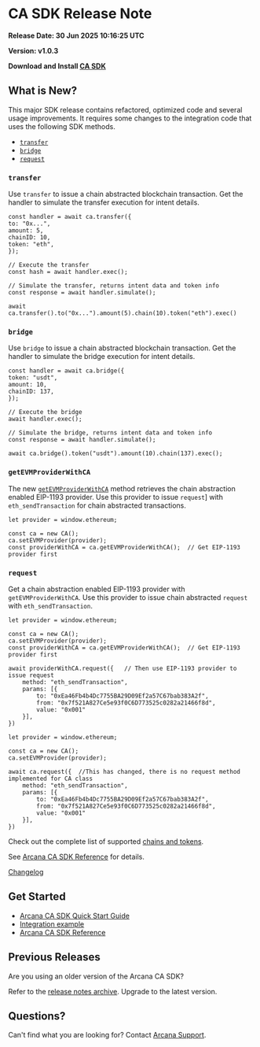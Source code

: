 # CA SDK Release Note

**Release Date: 30 Jun 2025 10:16:25 UTC**

**Version: v1.0.3**

**Download and Install [CA SDK](../../ca/ca-sdk-installation/)**

## What is New?

This major SDK release contains refactored, optimized code and several usage improvements. It requires some changes to the integration code that uses the following SDK methods.

- [`transfer`](./#transfer)
- [`bridge`](./#bridge)
- [`request`](./#request)

### `transfer`

Use `transfer` to issue a chain abstracted blockchain transaction. Get the handler to simulate the transfer execution for intent details.

```
const handler = await ca.transfer({
to: "0x...",
amount: 5,
chainID: 10,
token: "eth",
});

// Execute the transfer
const hash = await handler.exec();

// Simulate the transfer, returns intent data and token info
const response = await handler.simulate();

```

```
await ca.transfer().to("0x...").amount(5).chain(10).token("eth").exec()

```

### `bridge`

Use `bridge` to issue a chain abstracted blockchain transaction. Get the handler to simulate the bridge execution for intent details.

```
const handler = await ca.bridge({
token: "usdt",
amount: 10,
chainID: 137,
});

// Execute the bridge
await handler.exec();

// Simulate the bridge, returns intent data and token info
const response = await handler.simulate();

```

```
await ca.bridge().token("usdt").amount(10).chain(137).exec();

```

### `getEVMProviderWithCA`

The new [`getEVMProviderWithCA`](https://ca-sdk-ref-guide.netlify.app/#quick-start) method retrieves the chain abstraction enabled EIP-1193 provider. Use this provider to issue `request`\] with `eth_sendTransaction` for chain abstracted transactions.

```
let provider = window.ethereum;

const ca = new CA();
ca.setEVMProvider(provider);
const providerWithCA = ca.getEVMProviderWithCA();  // Get EIP-1193 provider first

```

### `request`

Get a chain abstraction enabled EIP-1193 provider with `getEVMProviderWithCA`. Use this provider to issue chain abstracted `request` with `eth_sendTransaction`.

```
let provider = window.ethereum;

const ca = new CA();
ca.setEVMProvider(provider);
const providerWithCA = ca.getEVMProviderWithCA();  // Get EIP-1193 provider first

await providerWithCA.request({   // Then use EIP-1193 provider to issue request
    method: "eth_sendTransaction",
    params: [{
        to: "0xEa46Fb4b4Dc7755BA29D09Ef2a57C67bab383A2f", 
        from: "0x7f521A827Ce5e93f0C6D773525c0282a21466f8d",
        value: "0x001"
    }],
})

```

```
let provider = window.ethereum;

const ca = new CA();
ca.setEVMProvider(provider);

await ca.request({  //This has changed, there is no request method implemented for CA class
    method: "eth_sendTransaction",
    params: [{
        to: "0xEa46Fb4b4Dc7755BA29D09Ef2a57C67bab383A2f", 
        from: "0x7f521A827Ce5e93f0C6D773525c0282a21466f8d",
        value: "0x001"
    }],
})

```

Check out the complete list of supported [chains and tokens](../../web3-stack/ca_stack/).

See [Arcana CA SDK Reference](https://ca-sdk-ref-guide.netlify.app/) for details.

[Changelog](https://github.com/arcana-network/ca-sdk/releases/latest)

## Get Started

- [Arcana CA SDK Quick Start Guide](../../quick-start/ca-quick-start/)
- [Integration example](https://github.com/arcana-network/ca-sdk/tree/main/example)
- [Arcana CA SDK Reference](https://ca-sdk-ref-guide.netlify.app/)

## Previous Releases

Are you using an older version of the Arcana CA SDK?

Refer to the [release notes archive](../archives/ca-index/). Upgrade to the latest version.

## Questions?

Can't find what you are looking for? Contact [Arcana Support](../../support/).
